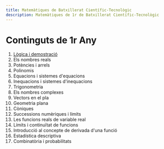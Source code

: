 ```yaml
---
title: Matemàtiques de Batxillerat Científic-Tecnològic
description: Matemàtiques de 1r de Batxillerat Científic-Tecnològic
---
```


# Continguts de 1r Any

1. [Lògica i demostració](log-dem.pdf)
2. Els nombres reals
3. Potències i arrels
4. Polinomis
5. Equacions i sistemes d'equacions
6. Inequacions i sistemes d'inequacions
7. Trigonometria
8. Els nombres complexes
9. Vectors en el pla
10. Geometria plana
11. Còniques
12. Successions numèriques i límits
13. Les funcions reals de variable real
14. Límits i continuïtat de funcions
15. Introducció al concepte de derivada d'una funció
16. Estadística descriptiva
18. Combinatòria i probabilitats
